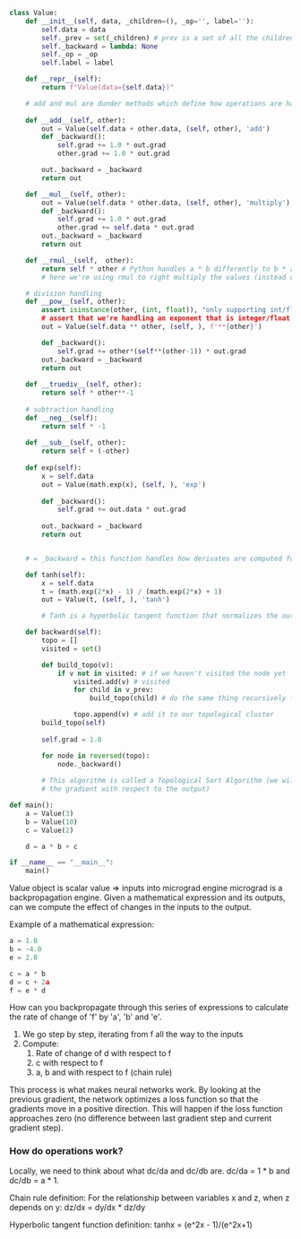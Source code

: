 ```python
class Value:
	def __init__(self, data, _children=(), _op='', label=''):
		self.data = data
		self._prev = set(_children) # prev is a set of all the children, children are tuples
        self._backward = lambda: None
        self._op = _op
        self.label = label

	def __repr__(self):
		return f"Value(data={self.data})"

	# add and mul are dunder methods which define how operations are handled for the Value object
	
	def __add__(self, other):
		out = Value(self.data + other.data, (self, other), 'add')
        def _backward(): 
            self.grad += 1.0 * out.grad
            other.grad += 1.0 * out.grad

        out._backward = _backward
		return out

	def __mul__(self, other):
		out = Value(self.data * other.data, (self, other), 'multiply')
        def _backward():
            self.grad += 1.0 * out.grad
            other.grad += self.data * out.grad
        out._backward = _backward            
		return out

    def __rmul__(self,  other):
        return self * other # Python handles a * b differently to b * a (for the case that b is not a "Value" object but rather just an int/float)
        # here we're using rmul to right multiply the values (instead of make it commutative, just swap them)

    # division handling
    def __pow__(self, other):
        assert isinstance(other, (int, float)), "only supporting int/float pows for now
        # assert that we're handling an exponent that is integer/float
        out = Value(self.data ** other, (self, ), f'**{other}')

        def _backward():
            self.grad += other*(self**(other-1)) * out.grad
        out._backward = _backward
        return out
    
    def __truediv__(self, other):
        return self * other**-1
    
    # subtraction handling
    def __neg__(self):
        return self * -1
        
    def __sub__(self, other):
        return self + (-other)
    
    def exp(self):
        x = self.data
        out = Value(math.exp(x), (self, ), 'exp')
        
        def _backward():
            self.grad += out.data * out.grad
        
        out._backward = _backward
        return out


    # = _backward = this function handles how derivates are computed for local operation that happens to the value

    def tanh(self):
        x = self.data
        t = (math.exp(2*x) - 1) / (math.exp(2*x) + 1)
        out = Value(t, (self, ), 'tanh')

        # Tanh is a hyperbolic tangent function that normalizes the output between 0 and 1.

    def backward(self):
        topo = []
        visited = set()

        def build_topo(v):
            if v not in visited: # if we haven't visited the node yet
                visited.add(v) # visited
                for child in v_prev:
                    build_topo(child) # do the same thing recursively for all children of the visited node

                topo.append(v) # add it to our topological cluster
        build_topo(self) 
        
        self.grad = 1.0

        for node in reversed(topo):
            node._backward()
        
        # This algorithm is called a Topological Sort Algorithm (we will go through each node which connects to the output and compute 
        # the gradient with respect to the output)
```
```python
def main():
	a = Value(3)
	b = Value(10)
	c = Value(2)

	d = a * b + c

if __name__ == "__main__":
	main()

```

Value object is scalar value => inputs into micrograd engine
micrograd is a backpropagation engine. Given a mathematical expression and its outputs, can we compute the effect of changes in the inputs to the output.

Example of a mathematical expression:
```python
a = 1.0
b = -4.0
e = 2.0

c = a * b
d = c + 2a
f = e * d
```

How can you backpropagate through this series of expressions to calculate the rate of change of 'f' by 'a', 'b' and 'e'.
1. We go step by step, iterating from f all the way to the inputs
2. Compute:
	1. Rate of change of d with respect to f
	2. c with respect to f
	3. a, b and with respect to f (chain rule)

This process is what makes neural networks work. By looking at the previous gradient, the network optimizes a loss function so that the gradients move in a positive direction. This will happen if the loss function approaches zero (no difference between last gradient step and current gradient step).

### How do operations work?
Locally, we need to think about what dc/da and dc/db are. dc/da = 1 * b and dc/db = a * 1.

Chain rule definition:
For the relationship between variables x and z, when z depends on y:
dz/dx = dy/dx * dz/dy

Hyperbolic tangent function definition:
tanhx = (e^2x - 1)/(e^2x+1)
